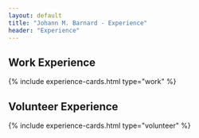 ```yaml
---
layout: default
title: "Johann M. Barnard - Experience"
header: "Experience"
---
```


## Work Experience

{% include experience-cards.html type="work" %}

## Volunteer Experience

{% include experience-cards.html type="volunteer" %}
